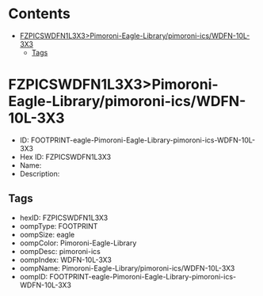 



Contents
========

* [FZPICSWDFN1L3X3>Pimoroni-Eagle-Library/pimoroni-ics/WDFN-10L-3X3](#fzpicswdfn1l3x3pimoroni-eagle-librarypimoroni-icswdfn-10l-3x3)
	* [Tags](#tags)

# FZPICSWDFN1L3X3>Pimoroni-Eagle-Library/pimoroni-ics/WDFN-10L-3X3

- ID: FOOTPRINT-eagle-Pimoroni-Eagle-Library-pimoroni-ics-WDFN-10L-3X3
- Hex ID: FZPICSWDFN1L3X3
- Name: 
- Description: 

## Tags

- hexID: FZPICSWDFN1L3X3
- oompType: FOOTPRINT
- oompSize: eagle
- oompColor: Pimoroni-Eagle-Library
- oompDesc: pimoroni-ics
- oompIndex: WDFN-10L-3X3
- oompName: Pimoroni-Eagle-Library/pimoroni-ics/WDFN-10L-3X3
- oompID: FOOTPRINT-eagle-Pimoroni-Eagle-Library-pimoroni-ics-WDFN-10L-3X3
